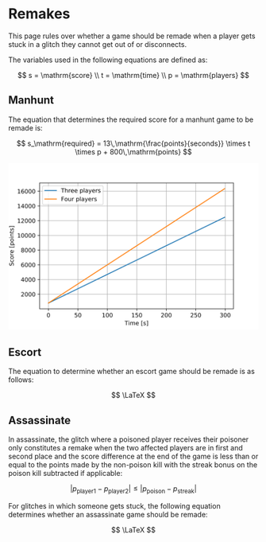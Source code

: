 # Remakes

This page rules over whether a game should be remade when a player gets stuck in a glitch they cannot get out of or disconnects.

The variables used in the following equations are defined as:

$$
s = \mathrm{score} \\
t = \mathrm{time} \\
p = \mathrm{players}
$$

## Manhunt

The equation that determines the required score for  a manhunt game to be remade is:

$$
s_\mathrm{required} = 13\,\mathrm{\frac{points}{seconds}} \times t \times p +  800\,\mathrm{points}
$$

![](.gitbook/assets/lin_manhunt.svg)

## Escort

The equation to determine whether an escort game should be remade is as follows:

$$
\LaTeX
$$

## Assassinate

In assassinate, the glitch where a poisoned player receives their poisoner only constitutes a remake when the two affected players are in first and second place and the score difference at the end of the game is less than or equal to the points made by the non-poison kill with the streak bonus on the poison kill subtracted if applicable:

$$
| p_\mathrm{player1} - p_\mathrm{player2} | \leq | p_\mathrm{poison} - p_\mathrm{streak} |
$$

For glitches in which someone gets stuck, the following equation determines whether an assassinate game should be remade:

$$
\LaTeX
$$

